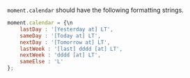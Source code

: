 `moment.calendar` should have the following formatting strings.


```javascript
moment.calendar = {\n
    lastDay : '[Yesterday at] LT',
    sameDay : '[Today at] LT',
    nextDay : '[Tomorrow at] LT',
    lastWeek : '[last] dddd [at] LT',
    nextWeek : 'dddd [at] LT',
    sameElse : 'L'
};
```

